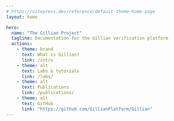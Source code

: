 ```yaml
---
# https://vitepress.dev/reference/default-theme-home-page
layout: home

hero:
  name: "The Gillian Project"
  tagline: Documentation for the Gillian verification platform
  actions:
    - theme: brand
      text: What is Gillian?
      link: /intro
    - theme: alt
      text: Labs & tutorials
      link: /labs/
    - theme: alt
      text: Publications
      link: /publications/
    - theme: alt
      text: GitHub
      link: "https://github.com/GillianPlatform/Gillian"
---
```


